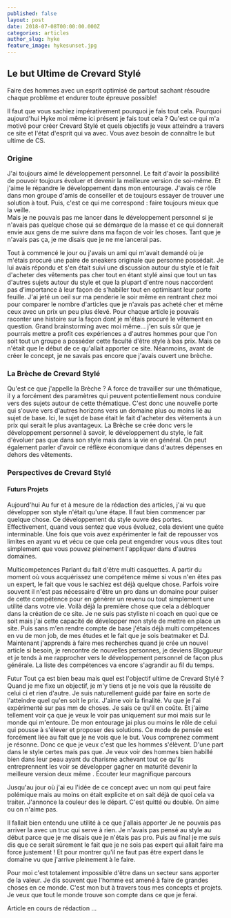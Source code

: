 ```yaml
---
published: false
layout: post
date: 2018-07-08T00:00:00.000Z
categories: articles
author_slug: hyke
feature_image: hykesunset.jpg
---
```

## Le but Ultime de Crevard Stylé

Faire des hommes avec un esprit optimisé de partout sachant résoudre chaque problème et endurer toute épreuve possible!

Il faut que vous sachiez impérativement pourquoi je fais tout cela. Pourquoi aujourd'hui Hyke moi même ici présent je fais tout cela ?
Qu'est ce qui m'a motivé pour créer Crevard Stylé et quels objectifs je veux atteindre a travers ce site et l'état d'esprit qui va avec.
Vous avez besoin de connaître le but ultime de CS.

### Origine 

J'ai toujours aimé le développement personnel. Le fait d'avoir la possibilité de pouvoir toujours évoluer et devenir la meilleure version de soi-même. Et j'aime le répandre le développement dans mon entourage. J'avais ce rôle dans mon groupe d'amis de conseiller et de toujours essayer de trouver une solution à tout. Puis, c'est ce qui me correspond : faire toujours mieux que la veille.  
Mais je ne pouvais pas me lancer dans le développement personnel si je n'avais pas quelque chose qui se démarque de la masse et ce qui donnerait envie aux gens de me suivre dans ma façon de voir les choses. Tant que je n'avais pas ça, je me disais que je ne me lancerai pas.  

Tout à commencé le jour ou j'avais un ami qui m'avait demandé où je m'étais procuré une paire de sneakers originale que personne possédait. Je lui avais répondu et s'en était suivi une discussion autour du style et le fait d'acheter des vêtements pas cher tout en étant stylé ainsi que tout un tas d'autres sujets autour du style et que la plupart d'entre nous naccordent pas d'importance à leur façon de s'habiller tout en optimisant leur porte feuille.
J'ai jeté un oeil sur ma penderie le soir même en rentrant chez moi pour comparer le nombre d'articles que je n'avais pas acheté cher et même ceux avec un prix un peu plus élevé. Pour chaque article je pouvais raconter une histoire sur la façon dont je m'étais procuré le vêtement en question.
Grand brainstorming avec moi même... j'en suis sûr que je pourrais mettre a profit ces expériences a d'autres hommes pour que l'on soit tout un groupe a posséder cette faculté d'être style à bas prix. Mais ce n'était que le début de ce qu'allait apporter ce site. Néanmoins, avant de créer le concept, je ne savais pas encore que j'avais ouvert une brèche. 

### La Brèche de Crevard Stylé

Qu'est ce que j'appelle la Brèche ?  A force de travailler sur une thématique, il y a forcément des paramètres qui peuvent potentiellement nous conduire vers des sujets autour de cette thématique. C'est donc une nouvelle porte qui s'ouvre vers d'autres horizons vers un domaine plus ou moins lié au sujet de base. Ici, le sujet de base était le fait d'acheter des vêtements à un prix qui serait le plus avantageux. La Brèche se crée donc vers le développement personnel à savoir, le développement du style, le fait d'évoluer pas que dans son style mais dans la vie en général. On peut également parler d'avoir ce réflèxe économique dans d'autres dépenses en dehors des vêtements.

### Perspectives de Crevard Stylé
#### Futurs Projets

Aujourd'hui 
Au fur et à mesure de la rédaction des articles, j'ai vu que développer son style n'était qu'une étape. Il faut bien commencer par quelque chose. Ce développement du style ouvre des portes. Effectivement, quand vous sentez que vous évoluez, cela devient une quête interminable. Une fois que vois avez expérimenter le fait de repousser vos limites en ayant vu et vécu ce que cela peut engendrer vous vous dites tout simplement que vous pouvez pleinement l'appliquer dans d'autres domaines.

Multicompetences
Parlant du fait d'être multi casquettes. A partir du moment où vous acquérissez une compétence même si vous n'en êtes pas un expert, le fait que vous le sachiez est déjà quelque chose. Parfois voire souvent il n'est pas nécessaire d'être un pro dans un domaine pour puiser de cette compétence pour en générer un revenu ou tout simplement une utilité dans votre vie.
Voilà déjà la première chose que cela a débloquer dans la création de ce site. Je ne suis pas styliste ni coach en quoi que ce soit mais j'ai cette capacité de développer mon style de mettre en place un site. Puis sans m'en rendre compte de base j'étais déjà multi compétences en vu de mon job, de mes études et le fait que je sois beatmaker et DJ.
Maintenant j'apprends à faire mes recherches quand je crée un nouvel article si besoin, je rencontre de nouvelles personnes, je deviens Bloggueur et je tends à me rapprocher vers le développement personnel de façon plus générale. La liste des compétences va encore s'agrandir au fil du temps.

Futur
Tout ça est bien beau mais quel est l'objectif ultime de Crevard Stylé ?
Quand je me fixe un objectif, je m'y tiens et je ne vois que la réussite de celui ci et rien d'autre. Je suis naturellement guidé par faire en sorte de l'atteindre quel qu'en soit le prix. J'aime voir la finalité. Vu que je l'ai expérimenté sur pas mm de choses. Je sais ce qu'il en coûte. Et j'aime tellement voir ça que je veux le voir pas uniquement sur moi mais sur le monde qui m'entoure. De mon entourage jai plus ou moins le rôle de celui qui pousse à s'élever et proposer des solutions. Ce mode de pensée est forcément liée au fait que je ne vois que le but. Vous comprenez comment je résonne.
Donc ce que je veux c'est que les hommes s'élèvent. D'une part dans le style certes mais pas que. Je veux voir des hommes bien habillé bien dans leur peau ayant du charisme achevant tout ce qu'ils entreprennent les voir se développer gagner en maturité devenir la meilleure version deux même . Écouter leur magnifique parcours



Jusqu'au jour où j'ai eu l'idée de ce concept avec un nom qui peut faire polémique mais au moins on était explicite et on sait déjà de quoi cela va traiter. J'annonce la couleur des le départ. C'est quitté ou double. On aime ou on n'aime pas.

Il fallait bien entendu une utilité à ce que j'allais apporter 
Je ne pouvais pas arriver la avec un truc qui serve à rien.
Je n'avais pas pensé au style au début parce que je me disais que je n'étais pas pro. Puis au final je me suis dis que ce serait sûrement le fait que je ne sois pas expert qui allait faire ma force justement ! Et pour montrer qu'il ne faut pas être expert dans le domaine vu que j'arrive pleinement à le faire.

Pour moi c'est totalement impossible d'être dans un secteur sans apporter de la valeur. Je dis souvent que l'homme est amené à faire de grandes choses en ce monde. C'est mon but à travers tous mes concepts et projets. Je veux que tout le monde trouve son compte dans ce que je ferai.

Article en cours de rédaction ...
